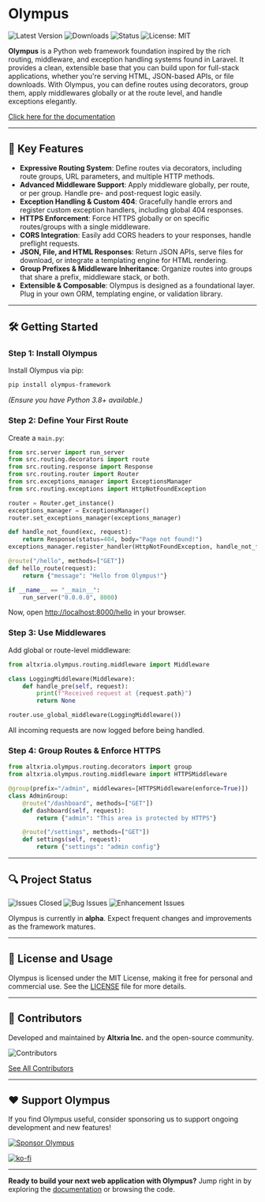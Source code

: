 
# Olympus

![Latest Version](https://img.shields.io/pypi/v/olympus-framework)
![Downloads](https://img.shields.io/pypi/dm/olympus-framework)
![Status](https://img.shields.io/badge/status-alpha-orange)
![License: MIT](https://img.shields.io/badge/License-MIT-lightgrey.svg)

**Olympus** is a Python web framework foundation inspired by the rich routing, middleware, and exception handling systems found in Laravel. It provides a clean, extensible base that you can build upon for full-stack applications, whether you're serving HTML, JSON-based APIs, or file downloads. With Olympus, you can define routes using decorators, group them, apply middlewares globally or at the route level, and handle exceptions elegantly.

[Click here for the documentation](https://github.com/altxriainc/olympus/wiki)

---

## 🚀 Key Features

- **Expressive Routing System**: Define routes via decorators, including route groups, URL parameters, and multiple HTTP methods.
- **Advanced Middleware Support**: Apply middleware globally, per route, or per group. Handle pre- and post-request logic easily.
- **Exception Handling & Custom 404**: Gracefully handle errors and register custom exception handlers, including global 404 responses.
- **HTTPS Enforcement**: Force HTTPS globally or on specific routes/groups with a single middleware.
- **CORS Integration**: Easily add CORS headers to your responses, handle preflight requests.
- **JSON, File, and HTML Responses**: Return JSON APIs, serve files for download, or integrate a templating engine for HTML rendering.
- **Group Prefixes & Middleware Inheritance**: Organize routes into groups that share a prefix, middleware stack, or both.
- **Extensible & Composable**: Olympus is designed as a foundational layer. Plug in your own ORM, templating engine, or validation library.

---

## 🛠️ Getting Started

### Step 1: Install Olympus

Install Olympus via pip:

```bash
pip install olympus-framework
```

*(Ensure you have Python 3.8+ available.)*

### Step 2: Define Your First Route

Create a `main.py`:

```python
from src.server import run_server
from src.routing.decorators import route
from src.routing.response import Response
from src.routing.router import Router
from src.exceptions_manager import ExceptionsManager
from src.routing.exceptions import HttpNotFoundException

router = Router.get_instance()
exceptions_manager = ExceptionsManager()
router.set_exceptions_manager(exceptions_manager)

def handle_not_found(exc, request):
    return Response(status=404, body="Page not found!")
exceptions_manager.register_handler(HttpNotFoundException, handle_not_found)

@route("/hello", methods=["GET"])
def hello_route(request):
    return {"message": "Hello from Olympus!"}

if __name__ == "__main__":
    run_server("0.0.0.0", 8000)
```

Now, open [http://localhost:8000/hello](http://localhost:8000/hello) in your browser.

### Step 3: Use Middlewares

Add global or route-level middleware:

```python
from altxria.olympus.routing.middleware import Middleware

class LoggingMiddleware(Middleware):
    def handle_pre(self, request):
        print(f"Received request at {request.path}")
        return None

router.use_global_middleware(LoggingMiddleware())
```

All incoming requests are now logged before being handled.

### Step 4: Group Routes & Enforce HTTPS

```python
from altxria.olympus.routing.decorators import group
from altxria.olympus.routing.middleware import HTTPSMiddleware

@group(prefix="/admin", middlewares=[HTTPSMiddleware(enforce=True)])
class AdminGroup:
    @route("/dashboard", methods=["GET"])
    def dashboard(self, request):
        return {"admin": "This area is protected by HTTPS"}

    @route("/settings", methods=["GET"])
    def settings(self, request):
        return {"settings": "admin config"}
```

---

## 🔍 Project Status

![Issues Closed](https://img.shields.io/github/issues-closed/altxriainc/olympus)
![Bug Issues](https://img.shields.io/github/issues/altxriainc/olympus/bug)
![Enhancement Issues](https://img.shields.io/github/issues/altxriainc/olympus/enhancement)

Olympus is currently in **alpha**. Expect frequent changes and improvements as the framework matures.

---

## 📜 License and Usage

Olympus is licensed under the MIT License, making it free for personal and commercial use. See the [LICENSE](https://github.com/altxriainc/olympus/blob/main/LICENSE) file for more details.

---

## 🤝 Contributors

Developed and maintained by **Altxria Inc.** and the open-source community.

![Contributors](https://contrib.rocks/image?repo=altxriainc/olympus)

[See All Contributors](https://github.com/altxriainc/olympus/graphs/contributors)

---

## ❤️ Support Olympus

If you find Olympus useful, consider sponsoring us to support ongoing development and new features!

[![Sponsor Olympus](https://img.shields.io/badge/Sponsor-Olympus-blue?logo=github-sponsors)](https://github.com/sponsors/altxriainc)

[![ko-fi](https://ko-fi.com/img/githubbutton_sm.svg)](https://ko-fi.com/N4N516SMZ6)

---

**Ready to build your next web application with Olympus?** Jump right in by exploring the [documentation](https://github.com/altxriainc/olympus/wiki) or browsing the code.
